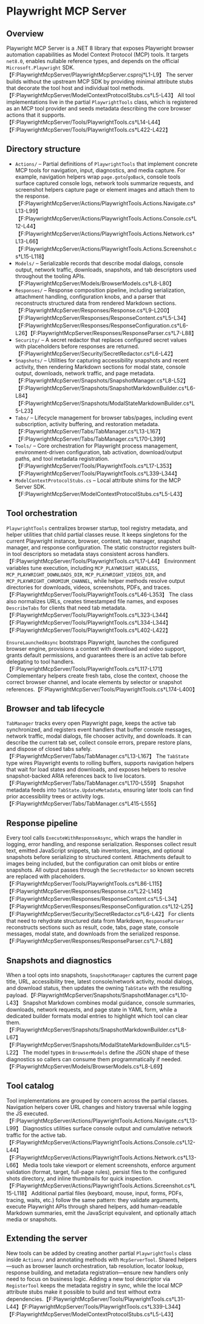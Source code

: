 # Playwright MCP Server

## Overview
Playwright MCP Server is a .NET 8 library that exposes Playwright browser automation capabilities as Model Context Protocol (MCP) tools. It targets `net8.0`, enables nullable reference types, and depends on the official `Microsoft.Playwright` SDK.【F:PlaywrightMcpServer/PlaywrightMcpServer.csproj†L1-L9】 The server builds without the upstream MCP SDK by providing minimal attribute stubs that decorate the tool host and individual tool methods.【F:PlaywrightMcpServer/ModelContextProtocolStubs.cs†L5-L43】 All tool implementations live in the partial `PlaywrightTools` class, which is registered as an MCP tool provider and seeds metadata describing the core browser actions that it supports.【F:PlaywrightMcpServer/Tools/PlaywrightTools.cs†L14-L44】【F:PlaywrightMcpServer/Tools/PlaywrightTools.cs†L422-L422】

## Directory structure
- `Actions/` – Partial definitions of `PlaywrightTools` that implement concrete MCP tools for navigation, input, diagnostics, and media capture. For example, navigation helpers wrap `page.goto`/`goBack`, console tools surface captured console logs, network tools summarize requests, and screenshot helpers capture page or element images and attach them to the response.【F:PlaywrightMcpServer/Actions/PlaywrightTools.Actions.Navigate.cs†L13-L99】【F:PlaywrightMcpServer/Actions/PlaywrightTools.Actions.Console.cs†L12-L44】【F:PlaywrightMcpServer/Actions/PlaywrightTools.Actions.Network.cs†L13-L66】【F:PlaywrightMcpServer/Actions/PlaywrightTools.Actions.Screenshot.cs†L15-L118】
- `Models/` – Serializable records that describe modal dialogs, console output, network traffic, downloads, snapshots, and tab descriptors used throughout the tooling APIs.【F:PlaywrightMcpServer/Models/BrowserModels.cs†L8-L80】
- `Responses/` – Response composition pipeline, including serialization, attachment handling, configuration knobs, and a parser that reconstructs structured data from rendered Markdown sections.【F:PlaywrightMcpServer/Responses/Response.cs†L9-L200】【F:PlaywrightMcpServer/Responses/ResponseContent.cs†L5-L34】【F:PlaywrightMcpServer/Responses/ResponseConfiguration.cs†L6-L26】【F:PlaywrightMcpServer/Responses/ResponseParser.cs†L7-L88】
- `Security/` – A secret redactor that replaces configured secret values with placeholders before responses are returned.【F:PlaywrightMcpServer/Security/SecretRedactor.cs†L6-L42】
- `Snapshots/` – Utilities for capturing accessibility snapshots and recent activity, then rendering Markdown sections for modal state, console output, downloads, network traffic, and page metadata.【F:PlaywrightMcpServer/Snapshots/SnapshotManager.cs†L8-L52】【F:PlaywrightMcpServer/Snapshots/SnapshotMarkdownBuilder.cs†L6-L84】【F:PlaywrightMcpServer/Snapshots/ModalStateMarkdownBuilder.cs†L5-L23】
- `Tabs/` – Lifecycle management for browser tabs/pages, including event subscription, activity buffering, and restoration metadata.【F:PlaywrightMcpServer/Tabs/TabManager.cs†L13-L167】【F:PlaywrightMcpServer/Tabs/TabManager.cs†L170-L399】
- `Tools/` – Core orchestration for Playwright process management, environment-driven configuration, tab activation, download/output paths, and tool metadata registration.【F:PlaywrightMcpServer/Tools/PlaywrightTools.cs†L17-L353】【F:PlaywrightMcpServer/Tools/PlaywrightTools.cs†L339-L344】
- `ModelContextProtocolStubs.cs` – Local attribute shims for the MCP Server SDK.【F:PlaywrightMcpServer/ModelContextProtocolStubs.cs†L5-L43】

## Tool orchestration
`PlaywrightTools` centralizes browser startup, tool registry metadata, and helper utilities that child partial classes reuse. It keeps singletons for the current Playwright instance, browser, context, tab manager, snapshot manager, and response configuration. The static constructor registers built-in tool descriptors so metadata stays consistent across handlers.【F:PlaywrightMcpServer/Tools/PlaywrightTools.cs†L17-L44】 Environment variables tune execution, including `MCP_PLAYWRIGHT_HEADLESS`, `MCP_PLAYWRIGHT_DOWNLOADS_DIR`, `MCP_PLAYWRIGHT_VIDEOS_DIR`, and `MCP_PLAYWRIGHT_CHROMIUM_CHANNEL`, while helper methods resolve output directories for downloads, videos, screenshots, PDFs, and traces.【F:PlaywrightMcpServer/Tools/PlaywrightTools.cs†L46-L353】 The class also normalizes URLs, creates timestamped file names, and exposes `DescribeTabs` for clients that need tab metadata.【F:PlaywrightMcpServer/Tools/PlaywrightTools.cs†L323-L344】【F:PlaywrightMcpServer/Tools/PlaywrightTools.cs†L334-L344】【F:PlaywrightMcpServer/Tools/PlaywrightTools.cs†L402-L422】

`EnsureLaunchedAsync` bootstraps Playwright, launches the configured browser engine, provisions a context with download and video support, grants default permissions, and guarantees there is an active tab before delegating to tool handlers.【F:PlaywrightMcpServer/Tools/PlaywrightTools.cs†L117-L171】 Complementary helpers create fresh tabs, close the context, choose the correct browser channel, and locate elements by selector or snapshot references.【F:PlaywrightMcpServer/Tools/PlaywrightTools.cs†L174-L400】

## Browser and tab lifecycle
`TabManager` tracks every open Playwright page, keeps the active tab synchronized, and registers event handlers that buffer console messages, network traffic, modal dialogs, file chooser activity, and downloads. It can describe the current tab set, collect console errors, prepare restore plans, and dispose of closed tabs safely.【F:PlaywrightMcpServer/Tabs/TabManager.cs†L13-L167】 The `TabState` type wires Playwright events to rolling buffers, supports navigation helpers that wait for load states and downloads, and exposes helpers to resolve snapshot-backed ARIA references back to live locators.【F:PlaywrightMcpServer/Tabs/TabManager.cs†L170-L559】 Snapshot metadata feeds into `TabState.UpdateMetadata`, ensuring later tools can find prior accessibility trees or activity logs.【F:PlaywrightMcpServer/Tabs/TabManager.cs†L415-L555】

## Response pipeline
Every tool calls `ExecuteWithResponseAsync`, which wraps the handler in logging, error handling, and response serialization. Responses collect result text, emitted JavaScript snippets, tab inventories, images, and optional snapshots before serializing to structured content. Attachments default to images being included, but the configuration can omit blobs or entire snapshots. All output passes through the `SecretRedactor` so known secrets are replaced with placeholders.【F:PlaywrightMcpServer/Tools/PlaywrightTools.cs†L86-L115】【F:PlaywrightMcpServer/Responses/Response.cs†L22-L145】【F:PlaywrightMcpServer/Responses/ResponseContent.cs†L5-L34】【F:PlaywrightMcpServer/Responses/ResponseConfiguration.cs†L12-L25】【F:PlaywrightMcpServer/Security/SecretRedactor.cs†L6-L42】 For clients that need to rehydrate structured data from Markdown, `ResponseParser` reconstructs sections such as result, code, tabs, page state, console messages, modal state, and downloads from the serialized response.【F:PlaywrightMcpServer/Responses/ResponseParser.cs†L7-L88】

## Snapshots and diagnostics
When a tool opts into snapshots, `SnapshotManager` captures the current page title, URL, accessibility tree, latest console/network activity, modal dialogs, and download status, then updates the owning `TabState` with the resulting payload.【F:PlaywrightMcpServer/Snapshots/SnapshotManager.cs†L10-L43】 Snapshot Markdown combines modal guidance, console summaries, downloads, network requests, and page state in YAML form, while a dedicated builder formats modal entries to highlight which tool can clear them.【F:PlaywrightMcpServer/Snapshots/SnapshotMarkdownBuilder.cs†L8-L67】【F:PlaywrightMcpServer/Snapshots/ModalStateMarkdownBuilder.cs†L5-L22】 The model types in `BrowserModels` define the JSON shape of these diagnostics so callers can consume them programmatically if needed.【F:PlaywrightMcpServer/Models/BrowserModels.cs†L8-L69】

## Tool catalog
Tool implementations are grouped by concern across the partial classes. Navigation helpers cover URL changes and history traversal while logging the JS executed.【F:PlaywrightMcpServer/Actions/PlaywrightTools.Actions.Navigate.cs†L13-L99】 Diagnostics utilities surface console output and cumulative network traffic for the active tab.【F:PlaywrightMcpServer/Actions/PlaywrightTools.Actions.Console.cs†L12-L44】【F:PlaywrightMcpServer/Actions/PlaywrightTools.Actions.Network.cs†L13-L66】 Media tools take viewport or element screenshots, enforce argument validation (format, target, full-page rules), persist files to the configured shots directory, and inline thumbnails for quick inspection.【F:PlaywrightMcpServer/Actions/PlaywrightTools.Actions.Screenshot.cs†L15-L118】 Additional partial files (keyboard, mouse, input, forms, PDFs, tracing, waits, etc.) follow the same pattern: they validate arguments, execute Playwright APIs through shared helpers, add human-readable Markdown summaries, emit the JavaScript equivalent, and optionally attach media or snapshots.

## Extending the server
New tools can be added by creating another partial `PlaywrightTools` class inside `Actions/` and annotating methods with `McpServerTool`. Shared helpers—such as browser launch orchestration, tab resolution, locator lookup, response building, and metadata registration—ensure new handlers only need to focus on business logic. Adding a new tool descriptor via `RegisterTool` keeps the metadata registry in sync, while the local MCP attribute stubs make it possible to build and test without extra dependencies.【F:PlaywrightMcpServer/Tools/PlaywrightTools.cs†L31-L44】【F:PlaywrightMcpServer/Tools/PlaywrightTools.cs†L339-L344】【F:PlaywrightMcpServer/ModelContextProtocolStubs.cs†L5-L43】
